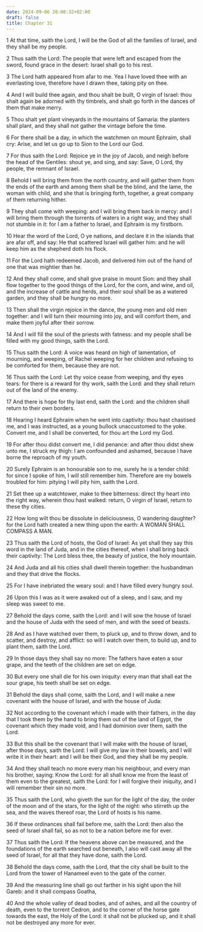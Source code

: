 ```yaml
---
date: 2024-09-06 20:00:32+02:00
draft: false
title: Chapter 31
---
```




1 At that time, saith the Lord, I will be the God of all the families of Israel, and they shall be my people.

2 Thus saith the Lord: The people that were left and escaped from the sword, found grace in the desert: Israel shall go to his rest.

3 The Lord hath appeared from afar to me. Yea I have loved thee with an everlasting love, therefore have I drawn thee, taking pity on thee.

4 And I will build thee again, and thou shalt be built, O virgin of Israel: thou shalt again be adorned with thy timbrels, and shalt go forth in the dances of them that make merry.

5 Thou shalt yet plant vineyards in the mountains of Samaria: the planters shall plant, and they shall not gather the vintage before the time.

6 For there shall be a day, in which the watchmen on mount Ephraim, shall cry: Arise, and let us go up to Sion to the Lord our God.

7 For thus saith the Lord: Rejoice ye in the joy of Jacob, and neigh before the head of the Gentiles: shout ye, and sing, and say: Save, O Lord, thy people, the remnant of Israel.

8 Behold I will bring them from the north country, and will gather them from the ends of the earth and among them shall be the blind, and the lame, the woman with child, and she that is bringing forth, together, a great company of them returning hither.

9 They shall come with weeping: and I will bring them back in mercy: and I will bring them through the torrents of waters in a right way, and they shall not stumble in it: for I am a father to Israel, and Ephraim is my firstborn.

10 Hear the word of the Lord, O ye nations, and declare it in the islands that are afar off, and say: He that scattered Israel will gather him: and he will keep him as the shepherd doth his flock.

11 For the Lord hath redeemed Jacob, and delivered him out of the hand of one that was mightier than he.

12 And they shall come, and shall give praise in mount Sion: and they shall flow together to the good things of the Lord, for the corn, and wine, and oil, and the increase of cattle and herds, and their soul shall be as a watered garden, and they shall be hungry no more.

13 Then shall the virgin rejoice in the dance, the young men and old men together: and I will turn their mourning into joy, and will comfort them, and make them joyful after their sorrow.

14 And I will fill the soul of the priests with fatness: and my people shall be filled with my good things, saith the Lord.

15 Thus saith the Lord: A voice was heard on high of lamentation, of mourning, and weeping, of Rachel weeping for her children and refusing to be comforted for them, because they are not.

16 Thus saith the Lord: Let thy voice cease from weeping, and thy eyes tears: for there is a reward for thy work, saith the Lord: and they shall return out of the land of the enemy.

17 And there is hope for thy last end, saith the Lord: and the children shall return to their own borders.

18 Hearing I heard Ephraim when he went into captivity: thou hast chastised me, and I was instructed, as a young bullock unaccustomed to the yoke. Convert me, and I shall be converted, for thou art the Lord my God.

19 For after thou didst convert me, I did penance: and after thou didst shew unto me, I struck my thigh: I am confounded and ashamed, because I have borne the reproach of my youth.

20 Surely Ephraim is an honourable son to me, surely he is a tender child: for since I spoke of him, I will still remember him. Therefore are my bowels troubled for him: pitying I will pity him, saith the Lord.

21 Set thee up a watchtower, make to thee bitterness: direct thy heart into the right way, wherein thou hast walked: return, O virgin of Israel, return to these thy cities.

22 How long wilt thou be dissolute in deliciousness, O wandering daughter? for the Lord hath created a new thing upon the earth: A WOMAN SHALL COMPASS A MAN.

23 Thus saith the Lord of hosts, the God of Israel: As yet shall they say this word in the land of Juda, and in the cities thereof, when I shall bring back their captivity: The Lord bless thee, the beauty of justice, the holy mountain.

24 And Juda and all his cities shall dwell therein together: the husbandman and they that drive the flocks.

25 For I have inebriated the weary soul: and I have filled every hungry soul.

26 Upon this I was as it were awaked out of a sleep, and I saw, and my sleep was sweet to me.

27 Behold the days come, saith the Lord: and I will sow the house of Israel and the house of Juda with the seed of men, and with the seed of beasts.

28 And as I have watched over them, to pluck up, and to throw down, and to scatter, and destroy, and afflict: so will I watch over them, to build up, and to plant them, saith the Lord.

29 In those days they shall say no more: The fathers have eaten a sour grape, and the teeth of the children are set on edge.

30 But every one shall die for his own iniquity: every man that shall eat the sour grape, his teeth shall be set on edge.

31 Behold the days shall come, saith the Lord, and I will make a new covenant with the house of Israel, and with the house of Juda:

32 Not according to the covenant which I made with their fathers, in the day that I took them by the hand to bring them out of the land of Egypt, the covenant which they made void, and I had dominion over them, saith the Lord.

33 But this shall be the covenant that I will make with the house of Israel, after those days, saith the Lord: I will give my law in their bowels, and I will write it in their heart: and I will be their God, and they shall be my people.

34 And they shall teach no more every man his neighbour, and every man his brother, saying: Know the Lord: for all shall know me from the least of them even to the greatest, saith the Lord: for I will forgive their iniquity, and I will remember their sin no more.

35 Thus saith the Lord, who giveth the sun for the light of the day, the order of the moon and of the stars, for the light of the night: who stirreth up the sea, and the waves thereof roar, the Lord of hosts is his name.

36 If these ordinances shall fail before me, saith the Lord: then also the seed of Israel shall fail, so as not to be a nation before me for ever.

37 Thus saith the Lord: If the heavens above can be measured, and the foundations of the earth searched out beneath, I also will cast away all the seed of Israel, for all that they have done, saith the Lord.

38 Behold the days come, saith the Lord, that the city shall be built to the Lord from the tower of Hanameel even to the gate of the corner.

39 And the measuring line shall go out farther in his sight upon the hill Gareb: and it shall compass Goatha,

40 And the whole valley of dead bodies, and of ashes, and all the country of death, even to the torrent Cedron, and to the corner of the horse gate towards the east, the Holy of the Lord: it shall not be plucked up, and it shall not be destroyed any more for ever.

